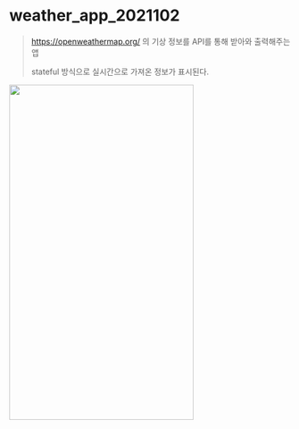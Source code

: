 # weather_app_2021102

> https://openweathermap.org/ 의 기상 정보를 API를 통해 받아와 출력해주는 앱
> 
> stateful 방식으로 실시간으로 가져온 정보가 표시된다.


<img src="https://user-images.githubusercontent.com/50435560/206899730-73dce3ec-bb15-45b9-920c-84d83064405e.png" width="330" height="600">
